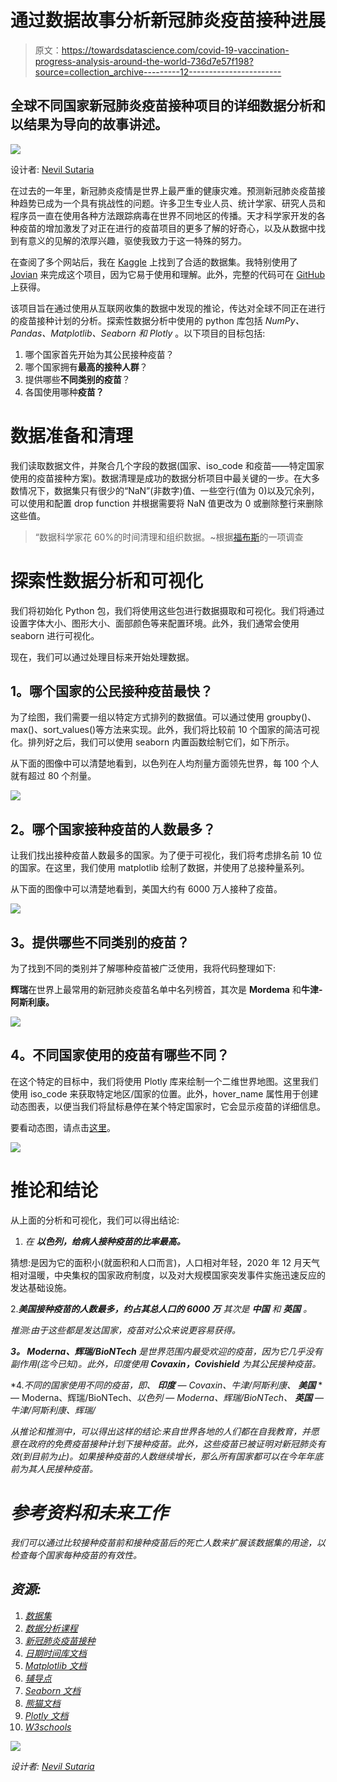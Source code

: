 # 通过数据故事分析新冠肺炎疫苗接种进展

> 原文：<https://towardsdatascience.com/covid-19-vaccination-progress-analysis-around-the-world-736d7e57f198?source=collection_archive---------12----------------------->

## 全球不同国家新冠肺炎疫苗接种项目的详细数据分析和以结果为导向的故事讲述。

![](img/d1853cbbe524e5d20248145518896f08.png)

设计者: [Nevil Sutaria](https://www.canva.com/join/xjv-lvb-pgr)

在过去的一年里，新冠肺炎疫情是世界上最严重的健康灾难。预测新冠肺炎疫苗接种趋势已成为一个具有挑战性的问题。许多卫生专业人员、统计学家、研究人员和程序员一直在使用各种方法跟踪病毒在世界不同地区的传播。天才科学家开发的各种疫苗的增加激发了对正在进行的疫苗项目的更多了解的好奇心，以及从数据中找到有意义的见解的浓厚兴趣，驱使我致力于这一特殊的努力。

在查阅了多个网站后，我在 [Kaggle](https://www.kaggle.com/gpreda/covid-19-vaccination-progress) 上找到了合适的数据集。我特别使用了 [Jovian](https://jovian.ai/nevilsutaria-9/covid-19-vaccination-progress) 来完成这个项目，因为它易于使用和理解。此外，完整的代码可在 [GitHub](https://github.com/MrNevil/COVID-19-Vaccination-progress) 上获得。

该项目旨在通过使用从互联网收集的数据中发现的推论，传达对全球不同正在进行的疫苗接种计划的分析。探索性数据分析中使用的 python 库包括 *NumPy、Pandas、Matplotlib、Seaborn 和 Plotly* 。以下项目的目标包括:

1.  哪个国家首先开始为其公民接种疫苗？
2.  哪个国家拥有**最高的接种人群**？
3.  提供哪些**不同类别的疫苗**？
4.  各国使用哪种**疫苗？**

# 数据准备和清理

我们读取数据文件，并聚合几个字段的数据(国家、iso_code 和疫苗——特定国家使用的疫苗接种方案)。数据清理是成功的数据分析项目中最关键的一步。在大多数情况下，数据集只有很少的“NaN”(非数字)值、一些空行(值为 0)以及冗余列，可以使用和配置 drop function 并根据需要将 NaN 值更改为 0 或删除整行来删除这些值。

> “数据科学家花 60%的时间清理和组织数据。~根据[福布斯](https://www.forbes.com/sites/gilpress/2016/03/23/data-preparation-most-time-consuming-least-enjoyable-data-science-task-survey-says/?sh=6db33ca96f63)的一项调查

# 探索性数据分析和可视化

我们将初始化 Python 包，我们将使用这些包进行数据摄取和可视化。我们将通过设置字体大小、图形大小、面部颜色等来配置环境。此外，我们通常会使用 seaborn 进行可视化。

现在，我们可以通过处理目标来开始处理数据。

## **1。哪个国家的公民接种疫苗最快？**

为了绘图，我们需要一组以特定方式排列的数据值。可以通过使用 groupby()、max()、sort_values()等方法来实现。此外，我们将比较前 10 个国家的简洁可视化。排列好之后，我们可以使用 seaborn 内置函数绘制它们，如下所示。

从下面的图像中可以清楚地看到，以色列在人均剂量方面领先世界，每 100 个人就有超过 80 个剂量。

![](img/fcd5a259543a41732b31281bccc7b2ac.png)

## **2。哪个国家接种疫苗的人数最多？**

让我们找出接种疫苗人数最多的国家。为了便于可视化，我们将考虑排名前 10 位的国家。在这里，我们使用 matplotlib 绘制了数据，并使用了总接种量系列。

从下面的图像中可以清楚地看到，美国大约有 6000 万人接种了疫苗。

![](img/e613c3f657bcdb76ce79f9c53e36932c.png)

## **3。提供哪些不同类别的疫苗？**

为了找到不同的类别并了解哪种疫苗被广泛使用，我将代码整理如下:

**辉瑞**在世界上最常用的新冠肺炎疫苗名单中名列榜首，其次是 **Mordema** 和**牛津-阿斯利康。**

![](img/9e9fd984c74a3b12096eb72946a71e08.png)

## **4。不同国家使用的疫苗有哪些不同？**

在这个特定的目标中，我们将使用 Plotly 库来绘制一个二维世界地图。这里我们使用 iso_code 来获取特定地区/国家的位置。此外，hover_name 属性用于创建动态图表，以便当我们将鼠标悬停在某个特定国家时，它会显示疫苗的详细信息。

要看动态图，请点击[这里](https://www.kaggle.com/mrnevil/covid-19-vaccination-progress)。

![](img/7126a53b0a383e31a2bccbae91d00a25.png)

# 推论和结论

从上面的分析和可视化，我们可以得出结论:

1.  *在* ***以色列，给病人接种疫苗的比率最高。***

猜想:是因为它的面积小(就面积和人口而言)，人口相对年轻，2020 年 12 月天气相对温暖，中央集权的国家政府制度，以及对大规模国家突发事件实施迅速反应的发达基础设施。

2.****美国接种疫苗的人数最多，约占其总人口的 6000 万*** *其次是* ***中国*** *和* ***英国*** *。**

*推测:由于这些都是发达国家，疫苗对公众来说更容易获得。*

***3。 *Moderna、辉瑞/BioNTech*** *是世界范围内最受欢迎的疫苗，因为它几乎没有副作用(迄今已知)。此外，印度使用* ***Covaxin，Covishield*** *为其公民接种疫苗。**

*4.*不同的国家使用不同的疫苗，即、* ***印度*** *— Covaxin、牛津/阿斯利康、* ***美国*** *— Moderna、辉瑞/BioNTech、**以色列* *— Moderna、辉瑞/BioNTech、* ***英国*** *—牛津/阿斯利康、辉瑞/**

*从推论和推测中，可以得出这样的结论:来自世界各地的人们都在自我教育，并愿意在政府的免费疫苗接种计划下接种疫苗。此外，这些疫苗已被证明对新冠肺炎有效(到目前为止)。如果接种疫苗的人数继续增长，那么所有国家都可以在今年年底前为其人民接种疫苗。*

# *参考资料和未来工作*

*我们可以通过比较接种疫苗前和接种疫苗后的死亡人数来扩展该数据集的用途，以检查每个国家每种疫苗的有效性。*

## ***资源:***

1.  *[数据集](https://www.kaggle.com/gpreda/covid-world-vaccination-progress)*
2.  *[数据分析课程](https://www.zerotopandas.com)*
3.  *[新冠肺炎疫苗接种](https://ourworldindata.org/covid-vaccinations)*
4.  *[日期时间库文档](https://docs.python.org/3/library/datetime.html)*
5.  *[Matplotlib 文档](https://matplotlib.org/3.1.1/contents.html)*
6.  *[辅导点](https://www.tutorialspoint.com/matplotlib/matplotlib_bar_plot.htm)*
7.  *[Seaborn 文档](https://seaborn.pydata.org/introduction.html)*
8.  *[熊猫文档](https://pandas.pydata.org/pandas-docs/stable/reference/api/pandas.DataFrame.items.html)*
9.  *[Plotly 文档](https://plotly.com/python/)*
10.  *[W3schools](https://www.w3schools.com/python/matplotlib_pie_charts.asp)*

*![](img/677d577fced068fd12a80ad3188765d2.png)*

*设计者: [Nevil Sutaria](https://www.canva.com/join/xjv-lvb-pgr)*